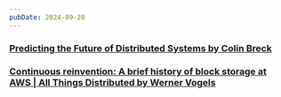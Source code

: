 ```yaml
---
pubDate: 2024-09-20
---
```


### [Predicting the Future of Distributed Systems by Colin Breck](https://blog.colinbreck.com/predicting-the-future-of-distributed-systems/)
  
### [Continuous reinvention: A brief history of block storage at AWS | All Things Distributed by Werner Vogels](https://allthingsdistributed.com/2024/08/continuous-reinvention-a-brief-history-of-block-storage-at-aws.html)
